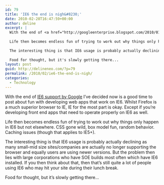 ```yaml
---
id: 79
title: 'IE6 the end is nigh&#8230;'
date: 2010-02-28T16:47:59+00:00
author: deline
excerpt: |
  With the end of <a href="http://googleenterprise.blogspot.com/2010/01/modern-browsers-for-modern-applications.html">IE6 support by Google</a> I've decided now is a good time to post about fun with developing web apps that work on IE6. Whilst Firefox is a much superior browser to IE, IE for the most part is okay. Except if you're developing front end apps that need to operate properly on IE6 as well.
  
  Life then becomes endless fun of trying to work out why things only happen in IE6 but not elsewhere. CSS gone wild, box model fun, random behavior. Caching issues (though that applies to IE5+).
  
  The interesting thing is that IE6 usage is probably actually declining as many small-mid size sites/companies are actually no longer supporting the browser and equally users are using newer versions. But the problem then lies with large corporations who have SOE builds most often which have IE6 installed. If you then think about that, then that's still quite a lot of people using IE6 who may hit your site during their lunch break.
  
  Food for thought, but it's slowly getting there...
layout: post
guid: http://delineneo.com/?p=79
permalink: /2010/02/ie6-the-end-is-nigh/
categories:
  - Technology
---
```

With the end of [IE6 support by Google](http://googleenterprise.blogspot.com/2010/01/modern-browsers-for-modern-applications.html) I&#8217;ve decided now is a good time to post about fun with developing web apps that work on IE6. Whilst Firefox is a much superior browser to IE, IE for the most part is okay. Except if you&#8217;re developing front end apps that need to operate properly on IE6 as well.

Life then becomes endless fun of trying to work out why things only happen in IE6 but not elsewhere. CSS gone wild, box model fun, random behavior. Caching issues (though that applies to IE5+).

The interesting thing is that IE6 usage is probably actually declining as many small-mid size sites/companies are actually no longer supporting the browser and equally users are using newer versions. But the problem then lies with large corporations who have SOE builds most often which have IE6 installed. If you then think about that, then that&#8217;s still quite a lot of people using IE6 who may hit your site during their lunch break.

Food for thought, but it&#8217;s slowly getting there&#8230;